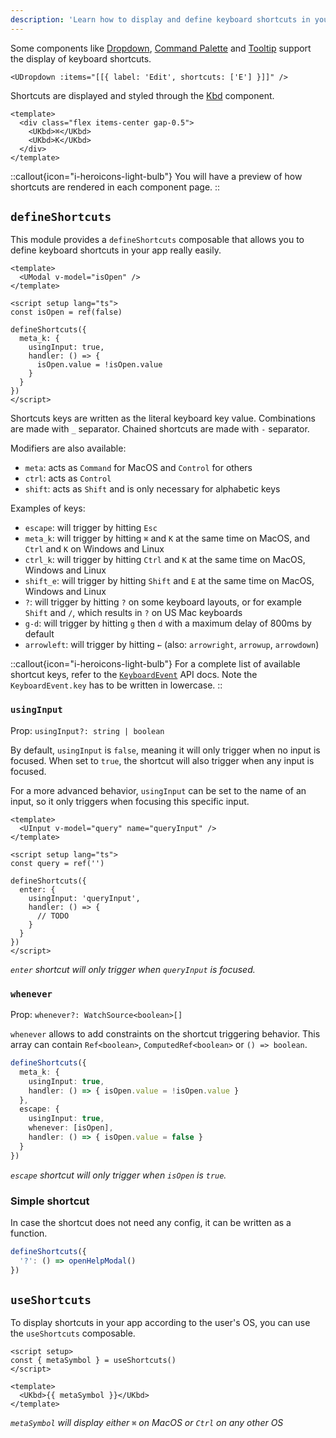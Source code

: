 ```yaml
---
description: 'Learn how to display and define keyboard shortcuts in your app.'
---
```


Some components like [Dropdown](/components/dropdown), [Command Palette](/components/command-palette) and [Tooltip](/components/tooltip) support the display of keyboard shortcuts.

```vue
<UDropdown :items="[[{ label: 'Edit', shortcuts: ['E'] }]]" />
```

Shortcuts are displayed and styled through the [Kbd](/components/kbd) component.

```vue
<template>
  <div class="flex items-center gap-0.5">
    <UKbd>⌘</UKbd>
    <UKbd>K</UKbd>
  </div>
</template>
```

::callout{icon="i-heroicons-light-bulb"}
You will have a preview of how shortcuts are rendered in each component page.
::

## `defineShortcuts`

This module provides a `defineShortcuts` composable that allows you to define keyboard shortcuts in your app really easily.

```vue
<template>
  <UModal v-model="isOpen" />
</template>

<script setup lang="ts">
const isOpen = ref(false)

defineShortcuts({
  meta_k: {
    usingInput: true,
    handler: () => {
      isOpen.value = !isOpen.value
    }
  }
})
</script>
```

Shortcuts keys are written as the literal keyboard key value. Combinations are made with `_` separator. Chained shortcuts are made with `-` separator.

Modifiers are also available:
- `meta`: acts as `Command` for MacOS and `Control` for others
- `ctrl`: acts as `Control`
- `shift`: acts as `Shift` and is only necessary for alphabetic keys

Examples of keys:
- `escape`: will trigger by hitting `Esc`
- `meta_k`: will trigger by hitting `⌘` and `K` at the same time on MacOS, and `Ctrl` and `K` on Windows and Linux
- `ctrl_k`: will trigger by hitting `Ctrl` and `K` at the same time on MacOS, Windows and Linux
- `shift_e`: will trigger by hitting `Shift` and `E` at the same time on MacOS, Windows and Linux
- `?`: will trigger by hitting `?` on some keyboard layouts, or for example `Shift` and `/`, which results in `?` on US Mac keyboards
- `g-d`: will trigger by hitting `g` then `d` with a maximum delay of 800ms by default
- `arrowleft`: will trigger by hitting `←` (also: `arrowright`, `arrowup`, `arrowdown`)

::callout{icon="i-heroicons-light-bulb"}
For a complete list of available shortcut keys, refer to the [`KeyboardEvent`](https://developer.mozilla.org/en-US/docs/Web/API/UI_Events/Keyboard_event_key_values) API docs. Note the `KeyboardEvent.key` has to be written in lowercase.
::

### `usingInput`

Prop: `usingInput?: string | boolean`

By default, `usingInput` is `false`, meaning it will only trigger when no input is focused. When set to `true`, the shortcut will also trigger when any input is focused.

For a more advanced behavior, `usingInput` can be set to the name of an input, so it only triggers when focusing this specific input.

```vue
<template>
  <UInput v-model="query" name="queryInput" />
</template>

<script setup lang="ts">
const query = ref('')

defineShortcuts({
  enter: {
    usingInput: 'queryInput',
    handler: () => {
      // TODO
    }
  }
})
</script>
```
_`enter` shortcut will only trigger when `queryInput` is focused._

### `whenever`

Prop: `whenever?: WatchSource<boolean>[]`

`whenever` allows to add constraints on the shortcut triggering behavior. This array can contain `Ref<boolean>`, `ComputedRef<boolean>` or `() => boolean`.

```ts
defineShortcuts({
  meta_k: {
    usingInput: true,
    handler: () => { isOpen.value = !isOpen.value }
  },
  escape: {
    usingInput: true,
    whenever: [isOpen],
    handler: () => { isOpen.value = false }
  }
})
```
_`escape` shortcut will only trigger when `isOpen` is `true`._

### Simple shortcut

In case the shortcut does not need any config, it can be written as a function.

```ts
defineShortcuts({
  '?': () => openHelpModal()
})
```

## `useShortcuts`

To display shortcuts in your app according to the user's OS, you can use the `useShortcuts` composable.

```vue
<script setup>
const { metaSymbol } = useShortcuts()
</script>

<template>
  <UKbd>{{ metaSymbol }}</UKbd>
</template>
```
_`metaSymbol` will display either `⌘` on MacOS or `Ctrl` on any other OS_
